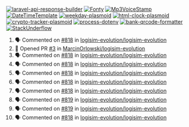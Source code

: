 [![laravel-api-response-builder](https://github-readme-stats.vercel.app/api/pin/?username=MarcinOrlowski&repo=laravel-api-response-builder&theme=default&hide_border=true&title_color=87c9c3&text_color=62696d&icon_color=636a6d&bg_color=30393e)](https://github.com/MarcinOrlowski/laravel-api-response-builder)
[![Fonty](https://github-readme-stats.vercel.app/api/pin/?username=MarcinOrlowski&repo=Fonty&theme=default&hide_border=true&title_color=87c9c3&text_color=62696d&icon_color=636a6d&bg_color=30393e)](https://github.com/MarcinOrlowski/Fonty)
[![Mp3VoiceStamp](https://github-readme-stats.vercel.app/api/pin/?username=MarcinOrlowski&repo=Mp3VoiceStamp&theme=default&hide_border=true&title_color=87c9c3&text_color=62696d&icon_color=636a6d&bg_color=30393e)](https://github.com/MarcinOrlowski/Mp3VoiceStamp)
[![DateTimeTemplate](https://github-readme-stats.vercel.app/api/pin/?username=MarcinOrlowski&repo=DateTimeTemplate&theme=default&hide_border=true&title_color=87c9c3&text_color=62696d&icon_color=636a6d&bg_color=30393e)](https://github.com/MarcinOrlowski/DateTimeTemplate)
[![weekday-plasmoid](https://github-readme-stats.vercel.app/api/pin/?username=MarcinOrlowski&repo=weekday-plasmoid&theme=default&hide_border=true&title_color=87c9c3&text_color=62696d&icon_color=636a6d&bg_color=30393e)](https://github.com/MarcinOrlowski/weekday-plasmoid)
[![html-clock-plasmoid](https://github-readme-stats.vercel.app/api/pin/?username=MarcinOrlowski&repo=html-clock-plasmoid&theme=default&hide_border=true&title_color=87c9c3&text_color=62696d&icon_color=636a6d&bg_color=30393e)](https://github.com/MarcinOrlowski/html-clock-plasmoid)
[![crypto-tracker-plasmoid](https://github-readme-stats.vercel.app/api/pin/?username=MarcinOrlowski&repo=crypto-tracker-plasmoid&theme=default&hide_border=true&title_color=87c9c3&text_color=62696d&icon_color=636a6d&bg_color=30393e)](https://github.com/MarcinOrlowski/crypto-tracker-plasmoid)
[![process-dotenv](https://github-readme-stats.vercel.app/api/pin/?username=MarcinOrlowski&repo=process-dotenv&theme=default&hide_border=true&title_color=87c9c3&text_color=62696d&icon_color=636a6d&bg_color=30393e)](https://github.com/MarcinOrlowski/process-dotenv)
[![bank-qrcode-formatter](https://github-readme-stats.vercel.app/api/pin/?username=MarcinOrlowski&repo=bank-qrcode-formatter&theme=default&hide_border=true&title_color=87c9c3&text_color=62696d&icon_color=636a6d&bg_color=30393e)](https://github.com/MarcinOrlowski/bank-qrcode-formatter)
[![StackUnderflow](https://github-readme-stats.vercel.app/api/pin/?username=MarcinOrlowski&repo=StackUnderflow&theme=default&hide_border=true&title_color=87c9c3&text_color=62696d&icon_color=636a6d&bg_color=30393e)](https://github.com/MarcinOrlowski/StackUnderflow)

<!--START_SECTION:activity-->
1. 🗣 Commented on [#818](https://github.com/logisim-evolution/logisim-evolution/issues/818) in [logisim-evolution/logisim-evolution](https://github.com/logisim-evolution/logisim-evolution)
2. 💪 Opened PR [#3](https://github.com/MarcinOrlowski/logisim-evolution/pull/3) in [MarcinOrlowski/logisim-evolution](https://github.com/MarcinOrlowski/logisim-evolution)
3. 🗣 Commented on [#818](https://github.com/logisim-evolution/logisim-evolution/issues/818) in [logisim-evolution/logisim-evolution](https://github.com/logisim-evolution/logisim-evolution)
4. 🗣 Commented on [#818](https://github.com/logisim-evolution/logisim-evolution/issues/818) in [logisim-evolution/logisim-evolution](https://github.com/logisim-evolution/logisim-evolution)
5. 🗣 Commented on [#818](https://github.com/logisim-evolution/logisim-evolution/issues/818) in [logisim-evolution/logisim-evolution](https://github.com/logisim-evolution/logisim-evolution)
6. 🗣 Commented on [#818](https://github.com/logisim-evolution/logisim-evolution/issues/818) in [logisim-evolution/logisim-evolution](https://github.com/logisim-evolution/logisim-evolution)
7. 🗣 Commented on [#818](https://github.com/logisim-evolution/logisim-evolution/issues/818) in [logisim-evolution/logisim-evolution](https://github.com/logisim-evolution/logisim-evolution)
8. 🗣 Commented on [#819](https://github.com/logisim-evolution/logisim-evolution/issues/819) in [logisim-evolution/logisim-evolution](https://github.com/logisim-evolution/logisim-evolution)
9. 🗣 Commented on [#819](https://github.com/logisim-evolution/logisim-evolution/issues/819) in [logisim-evolution/logisim-evolution](https://github.com/logisim-evolution/logisim-evolution)
10. 🗣 Commented on [#818](https://github.com/logisim-evolution/logisim-evolution/issues/818) in [logisim-evolution/logisim-evolution](https://github.com/logisim-evolution/logisim-evolution)
<!--END_SECTION:activity-->
